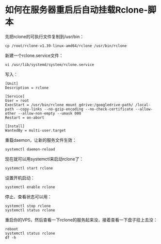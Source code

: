# 如何在服务器重启后自动挂载Rclone-脚本


<!--more-->

先把rclone的可执行文件复制到/usr/bin：

```
cp /root/rclone-v1.39-linux-amd64/rclone /usr/bin/rclone
```

新建一个rclone.service文件：

```
vi /usr/lib/systemd/system/rclone.service
```

写入：

```
[Unit]
Description = rclone
    
[Service]
User = root
ExecStart = /usr/bin/rclone mount gdrive:/googledrive-path/ /local-path --copy-links --no-gzip-encoding --no-check-certificate --allow-other --allow-non-empty --umask 000
Restart = on-abort
    
[Install]
WantedBy = multi-user.target
```

重载daemon，让新的服务文件生效：

```
systemctl daemon-reload
```

现在就可以用systemctl来启动rclone了：

```
systemctl start rclone
```

设置开机启动：

```
systemctl enable rclone
```

停止、查看状态可以用：

```
systemctl stop rclone
systemctl status rclone
```

重启你的VPS，然后查看一下rclone的服务起来没，接着查看一下盘子挂上去没：

```
reboot
systemctl status rclone
df -h
```
